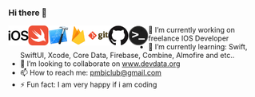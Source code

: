 ### Hi there 👋
<img align="left" alt="IOS" height="40px" src="https://github.com/DevDataOrg/DevDataOrg/blob/main/ios.png?raw=true" />
<img align="left" alt="Swift" height="40px" src="https://github.com/DevDataOrg/DevDataOrg/blob/main/swift.png?raw=true" />
<img align="left" alt="Xcode" height="40px" src="https://github.com/DevDataOrg/DevDataOrg/blob/main/xcode.png?raw=true" />
<img align="left" alt="Firebase" height="40px" src="https://github.com/DevDataOrg/DevDataOrg/blob/main/firebase.png?raw=true" />
<img align="left" alt="Git" height="40px" src="https://github.com/DevDataOrg/DevDataOrg/blob/main/git.png?raw=true" />
<img align="left" alt="GitHub" height="40px" src="https://github.com/DevDataOrg/DevDataOrg/blob/main/github.png?raw=true" />
<img align="left" alt="Terminal" height="40px" src="https://github.com/DevDataOrg/DevDataOrg/blob/main/terminal.png?raw=true" />


- 🔭 I’m currently working on freelance IOS Developer
- 🌱 I’m currently learning: Swift, SwiftUI, Xcode, Core Data, Firebase, Combine, Almofire and etc..
- 👯 I’m looking to collaborate on www.devdata.org
- 📫 How to reach me: pmbiclub@gmail.com
- ⚡ Fun fact: I am very happy if i am coding




<!--
**DevDataOrg/DevDataOrg** is a ✨ _special_ ✨ repository because its `README.md` (this file) appears on your GitHub profile.

Here are some ideas to get you started:

- 🔭 I’m currently working on freelance IOS Developer
- 🌱 I’m currently learning Swift, SwiftUI, Xcode, Core Data, Firebase, Combine, Almofire and etc..
- 👯 I’m looking to collaborate on www.devdata.org
- 🤔 I’m looking for help with more project
- 💬 Ask me about Swift and etc
- 📫 How to reach me: pmbiclub@gmail.com
- 😄 Pronouns: #Swift 
- ⚡ Fun fact: I am very happy if i am coding
-->

